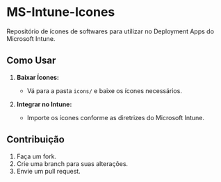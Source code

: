 # MS-Intune-Icones

Repositório de ícones de softwares para utilizar no Deployment Apps do Microsoft Intune.

## Como Usar
1. **Baixar Ícones:**
   - Vá para a pasta `icons/` e baixe os ícones necessários.

2. **Integrar no Intune:**
   - Importe os ícones conforme as diretrizes do Microsoft Intune.

## Contribuição

1. Faça um fork.
2. Crie uma branch para suas alterações.
3. Envie um pull request.
